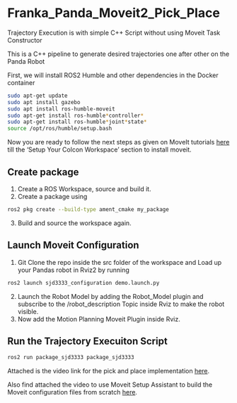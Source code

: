 # Franka_Panda_Moveit2_Pick_Place

Trajectory Execution is with simple C++ Script without using Moveit Task Constructor 

This is a C++ pipeline to generate desired trajectories one after other on the Panda Robot

First, we will install ROS2 Humble and other dependencies in the Docker container

```sh
sudo apt-get update
sudo apt install gazebo
sudo apt install ros-humble-moveit
sudo apt-get install ros-humble*controller*
sudo apt-get install ros-humble*joint*state*
source /opt/ros/humble/setup.bash
```

Now you are ready to follow the next steps as given on MoveIt tutorials [here](https://moveit.picknik.ai/humble/doc/tutorials/getting_started/getting_started.html#install-ros-2-and-colcon) till the ‘Setup Your Colcon Workspace’ section to install
moveit. 

## Create package

1. Create a ROS Workspace, source and build it.
2. Create a package using 
```sh
ros2 pkg create --build-type ament_cmake my_package
```
3. Build and source the workspace again.

## Launch Moveit Configuration

1. Git Clone the repo inside the src folder of the workspace and Load up your Pandas robot in Rviz2 by running

```sh
ros2 launch sjd3333_configuration demo.launch.py
```
2. Launch the Robot Model by adding the Robot_Model plugin and subscribe to the /robot_description Topic inside Rviz to make the robot visible.
3. Now add the Motion Planning Moveit Plugin inside Rviz.

## Run the Trajectory Execuiton Script
```sh
ros2 run package_sjd3333 package_sjd3333
```

Attached is the video link for the pick and place implementation [here](https://drive.google.com/file/d/1q3rQrPAflAEGoBmVigwEQKYOsfAvbVuS/view?usp=sharing).

Also find attached the video to use Moveit Setup Assistant to build the Moveit configuration files from scratch [here](https://drive.google.com/file/d/1SjO-hhGwn1HkOcPxir70J3k3s9VJ5yLq/view?usp=sharing).
